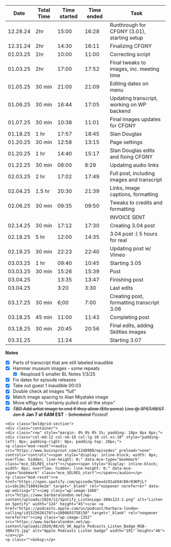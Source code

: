 
| Date     | Total Time | Time started | Time ended | Task                                        |
| -------- | ---------- | ------------ | ---------- | ------------------------------------------- |
| 12.28.24 | 2hr        | 15:00        | 16:28      | Runthrough for CFGNY (3.01), starting setup |
| 12.31.24 | 2hr        | 14:30        | 16:11      | Finalizing CFGNY                            |
| 01.03.25 | 1hr        | 10:00        | 11:00      | Correcting script                           |
| 01.03.25 | 2hr        | 17:00        | 17:52      | Final tweaks to images, inc. meeting time   |
| 01.05.25 | 30 min     | 21:00        | 21:09      | Editing dates on menu                       |
| 01.06.25 | 30 min     | 16:44        | 17:05      | Updating transcript, working on WP backend  |
| 01.07.25 | 30 min     | 10:38        | 11:01      | Final images updates for CFGNY              |
| 01.18.25 | 1 hr       | 17:57        | 18:45      | Stan Douglas                                |
| 01.20.25 | 30 min     | 12:58        | 13:15      | Page settings                               |
| 01.20.25 | 1 hr       | 14:40        | 15:17      | Stan Douglas edits and fixing CFGNY         |
| 01.22.25 | 30 min     | 08:00        | 8:29       | Updating audio links                        |
| 02.03.25 | 2 hr       | 17:02        | 17:49      | Full post, including images and transcript  |
| 02.04.25 | 1.5 hr     | 20:30        | 21:39      | Links, image captions, formatting           |
| 02.06.25 | 30 min     | 09:35        | 09:50      | Tweaks to credits and formatting            |
|          |            |              |            | INVOICE SENT                                |
| 02.14.25 | 30 min     | 17:12        | 17:30      | Creating 3.04 post                          |
| 02.18.25 | 5 hr       | 12:00        | 14:35      | 3.04 post :( 5 hours for real               |
| 02.19.25 | 30 min     | 22:23        | 22:40      | Updating post w/ Vimeo                      |
| 03.03.25 | 1 hr       | 09:40        | 10:45      | Starting 3.05                               |
| 03.03.25 | 30 min     | 15:26        | 15:39      | Post                                        |
| 03.04.25 |            | 13:35        | 13:47      | Finishing post                              |
| 03.04.25 |            | 3:20         | 3:30       | Last edits                                  |
| 03.17.25 | 30 min     | 6;00         | 7:00       | Creating post, formatting transcript 3.06   |
| 03.18.25 | 45 min     | 11:00        | 11:43      | Completing post                             |
| 03.18.25 | 30 min     | 20:45        | 20:56      | Final edits, adding Skittles images         |
| 03.31.25 |            | 11:24        |            | Starting 3.07                               |

**Notes**
- [x] Parts of transcript that are still labeled inaudible
- [x] Hammer museum images - some repeats
	- [x] Reupload 5 smaller
BL Notes 1/3/25
- [X] Fix dates for episode releases
- [X] Take out guest 1 inaudible 00:03
- [X] Double check all images “full”
- [x] Match image spacing to Alan Miyatake image
- [X] Move effigy to “certainly pulled out all the stops” 
- [x] ~~*TBD* Add artist image to end if they allow (Elle perez)~~
~~Live @ 3PST/6EST Jan 8~~ **Jan 7 at 6AM EST** - ~~Scheduled~~ *Posted!*

```
<div class="boldgrid-section">
<div class="container">
<div class="row" style="margin: 0% 0% 0% 1%; padding: 10px 0px 0px;">
<div class="col-md-12 col-sm-10 col-lg-10 col-xs-10" style="padding-left: 0px; padding-right: 0px; padding-top: 20px;">
<p class="mod-reset"><audio src="https://www.buzzsprout.com/1248908/episodes" preload="none" controls="controls"><span style="display: inline-block; width: 0px; overflow: hidden; line-height: 0;" data-mce-type="bookmark" class="mce_SELRES_start">﻿</span><span style="display: inline-block; width: 0px; overflow: hidden; line-height: 0;" data-mce-type="bookmark" class="mce_SELRES_start">﻿</span></audio></p>
<p class="mod-reset"><a href="https://open.spotify.com/episode/5bexdz91aXO4rD6r03KPjL?si=10c28c7180424e2e" target="_blank" rel="noopener noreferrer" data-wp-editing="1"><img class="wp-image-1466" src="https://www.barbaralondon.net/wp-content/uploads/2024/12/Spotify_ListenLogo-300x123-1.png" alt="Listen on Spotify" width="124" height="45"></a> <a href="https://podcasts.apple.com/us/podcast/barbara-london-calling/id1525626178?i=1000693758150" target="_blank" rel="noopener noreferrer"><img class="wp-image-1352" src="https://www.barbaralondon.net/wp-content/uploads/2020/08/US_UK_Apple_Podcasts_Listen_Badge_RGB-300x73.jpg" alt="Apple Podcasts Listen badge" width="191" height="46"></a></p>
<p class="">&nbsp;</p>
```

